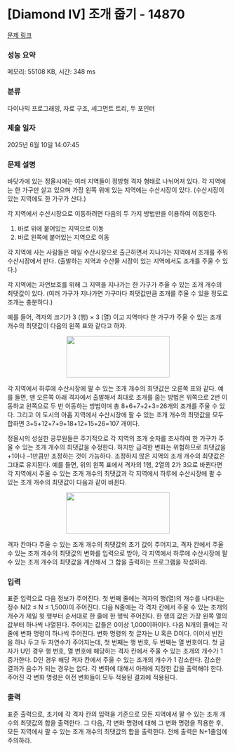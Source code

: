 # [Diamond IV] 조개 줍기 - 14870 

[문제 링크](https://www.acmicpc.net/problem/14870) 

### 성능 요약

메모리: 55108 KB, 시간: 348 ms

### 분류

다이나믹 프로그래밍, 자료 구조, 세그먼트 트리, 두 포인터

### 제출 일자

2025년 6월 10일 14:07:45

### 문제 설명

<p>바닷가에 있는 정올시에는 여러 지역들이 정방형 격자 형태로 나뉘어져 있다. 각 지역에는 한 가구만 살고 있으며 가장 왼쪽 위에 있는 지역에는 수산시장이 있다. (수산시장이 있는 지역에도 한 가구가 산다.)</p>

<p>각 지역에서 수산시장으로 이동하려면 다음의 두 가지 방법만을 이용하여 이동한다.</p>

<ol>
	<li>바로 위에 붙어있는 지역으로 이동</li>
	<li>바로 왼쪽에 붙어있는 지역으로 이동</li>
</ol>

<p>각 지역에 사는 사람들은 매일 수산시장으로 출근하면서 지나가는 지역에서 조개를 주워 수산시장에서 판다. (출발하는 지역과 수산물 시장이 있는 지역에서도 조개를 주울 수 있다.)</p>

<p>각 지역에는 자연보호를 위해 그 지역을 지나가는 한 가구가 주울 수 있는 조개 개수의 최댓값이 있다. (여러 가구가 지나가면 가구마다 최댓값만큼 조개를 주울 수 있을 정도로 조개는 충분하다.)</p>

<p>예를 들어, 격자의 크기가 3 (행) × 3 (열) 이고 지역마다 한 가구가 주울 수 있는 조개 개수의 최댓값이 다음의 왼쪽 표와 같다고 하자.</p>

<p style="text-align: center;"><img alt="" src="https://onlinejudgeimages.s3-ap-northeast-1.amazonaws.com/problem/14870/1.png" style="height:95px; width:235px"></p>

<p>각 지역에서 하루에 수산시장에 팔 수 있는 조개 개수의 최댓값은 오른쪽 표와 같다. 예를 들면, 맨 오른쪽 아래 격자에서 출발해서 최대로 조개를 줍는 방법은 위쪽으로 2번 이동하고 왼쪽으로 두 번 이동하는 방법이며 총 8+6+7+2+3=26개의 조개를 주울 수 있다. 그리고 이 도시의 아홉 지역에서 수산시장에 팔 수 있는 조개 개수의 최댓값을 모두 합하면 3+5+12+7+9+18+12+15+26=107 개이다.</p>

<p>정올시의 성실한 공무원들은 주기적으로 각 지역의 조개 숫자를 조사하여 한 가구가 주울 수 있는 조개 개수의 최댓값을 수정한다. 하지만 급격한 변화는 위험하므로 최댓값을 +1이나 –1만큼만 조정하는 것이 가능하다. 조정하지 않은 지역의 조개 개수의 최댓값은 그대로 유지된다. 예를 들면, 위의 왼쪽 표에서 격자의 1행, 2열의 2가 3으로 바뀐다면 각 지역에서 주울 수 있는 조개 개수의 최댓값과 각 지역에서 하루에 수산시장에 팔 수 있는 조개 개수의 최댓값이 다음과 같이 바뀐다.</p>

<p style="text-align: center;"><img alt="" src="https://onlinejudgeimages.s3-ap-northeast-1.amazonaws.com/problem/14870/2.png" style="height:94px; width:236px"></p>

<p>격자 칸마다 주울 수 있는 조개 개수의 최댓값의 초기 값이 주어지고, 격자 칸에서 주울 수 있는 조개 개수의 최댓값의 변화를 입력으로 받아, 각 지역에서 하루에 수산시장에 팔 수 있는 조개 개수의 최댓값을 계산해서 그 합을 출력하는 프로그램을 작성하라.</p>

### 입력 

 <p>표준 입력으로 다음 정보가 주어진다. 첫 번째 줄에는 격자의 행(열)의 개수를 나타내는 정수 N(2 ≤ N ≤ 1,500)이 주어진다. 다음 N줄에는 각 격자 칸에서 주울 수 있는 조개의 개수가 제일 윗 행부터 순서대로 한 줄에 한 행씩 주어진다. 한 행의 값은 가장 왼쪽 열의 값부터 하나씩 나열된다. 주어지는 값들은 0이상 1,000이하이다. 다음 N개의 줄에는 각 줄에 변화 명령이 하나씩 주어진다. 변화 명령의 첫 글자는 U 혹은 D이다. 이어서 빈칸을 하나 두고 두 자연수가 주어지는데, 첫 번째는 행 번호, 두 번째는 열 번호이다. 첫 글자가 U인 경우 행 번호, 열 번호에 해당하는 격자 칸에서 주울 수 있는 조개의 개수가 1 증가한다. D인 경우 해당 격자 칸에서 주울 수 있는 조개의 개수가 1 감소한다. 감소한 결과가 음수가 되는 경우는 없다. 각 변화에 대해서 아래에 지정한 값을 출력해야 한다. 주어진 각 변화 명령은 이전 변화들이 모두 적용된 결과에 적용된다.</p>

### 출력 

 <p>표준 출력으로, 초기에 각 격자 칸의 입력을 기준으로 모든 지역에서 팔 수 있는 조개 개수의 최댓값의 합을 출력한다. 그 다음, 각 변화 명령에 대해 그 변화 명령을 적용한 후, 모든 지역에서 팔 수 있는 조개 개수의 최댓값의 합을 출력한다. 전체 출력은 N+1줄임에 주의하라.</p>

